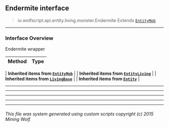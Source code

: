 ## Endermite __interface__

>io.wolfscript.api.entity.living.monster.Endermite
>Extends [`EntityMob`](EntityMob.md)

---

### Interface Overview

Endermite wrapper

Method | Type   
--- | :--- 
 |
__Inherited items from [`EntityMob`](EntityMob.md)__ |
 |
__Inherited items from [`EntityLiving`](../EntityLiving.md)__ |
 |
__Inherited items from [`LivingBase`](../LivingBase.md)__ |
 |
__Inherited items from [`Entity`](../../Entity.md)__ |











---



---


---


---


---


###### This file was system generated using custom scripts copyright (c) 2015 Mining Wolf.
	

